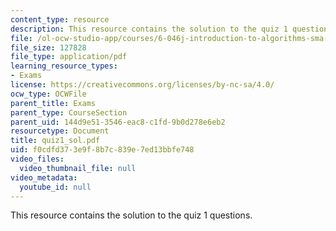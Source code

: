 ```yaml
---
content_type: resource
description: This resource contains the solution to the quiz 1 questions.
file: /ol-ocw-studio-app/courses/6-046j-introduction-to-algorithms-sma-5503-fall-2005/f0cdfd373e9f8b7c839e7ed13bbfe748_quiz1_sol.pdf
file_size: 127828
file_type: application/pdf
learning_resource_types:
- Exams
license: https://creativecommons.org/licenses/by-nc-sa/4.0/
ocw_type: OCWFile
parent_title: Exams
parent_type: CourseSection
parent_uid: 144d9e51-3546-eac8-c1fd-9b0d278e6eb2
resourcetype: Document
title: quiz1_sol.pdf
uid: f0cdfd37-3e9f-8b7c-839e-7ed13bbfe748
video_files:
  video_thumbnail_file: null
video_metadata:
  youtube_id: null
---
```

This resource contains the solution to the quiz 1 questions.